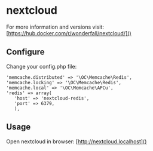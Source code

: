 # nextcloud

For more information and versions visit:
[https://hub.docker.com/r/wonderfall/nextcloud/]()

## Configure

Change your config.php file:

```vim
'memcache.distributed' => '\OC\Memcache\Redis',
'memcache.locking' => '\OC\Memcache\Redis',
'memcache.local' => '\OC\Memcache\APCu',
'redis' => array(
   'host' => 'nextcloud-redis',
   'port' => 6379,
   ),
```

## Usage

Open nextcloud in browser: [http://nextcloud.localhost]()